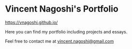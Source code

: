 # Vincent Nagoshi's Portfolio

https://vnagoshi.github.io/

Here you can find my portfolio including projects and essays.

Feel free to contact me at [vincent.nagoshi@gmail.com](mailto:vincent.nagoshi@gmail.com)
